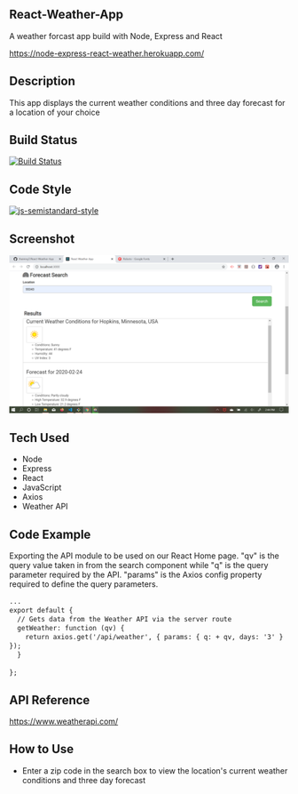 ## React-Weather-App

A weather forcast app build with Node, Express and React

https://node-express-react-weather.herokuapp.com/

## Description

This app displays the current weather conditions and three day forecast for a location of your choice

## Build Status

[![Build Status](https://travis-ci.com/thaining7/React-Weather-App.svg?branch=master)](https://travis-ci.com/thaining7/React-Weather-App)

## Code Style

[![js-semistandard-style](https://img.shields.io/badge/code%20style-semistandard-brightgreen.svg?style=flat-square)](https://github.com/standard/semistandard)

## Screenshot

![App Screenshot](/client/public/assets/images/Screenshot.png)

## Tech Used

* Node
* Express
* React
* JavaScript
* Axios
* Weather API

## Code Example

Exporting the API module to be used on our React Home page. "qv" is the query value taken in from the search component while "q" is the query parameter required by the API. "params" is the Axios config property required to define the query parameters.

```
...
export default {
  // Gets data from the Weather API via the server route
  getWeather: function (qv) {
    return axios.get('/api/weather', { params: { q: + qv, days: '3' } });
  }

};
```

## API Reference

https://www.weatherapi.com/

## How to Use

* Enter a zip code in the search box to view the location's current weather conditions and three day forecast
